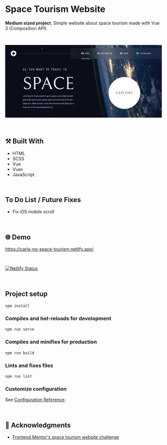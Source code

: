 # Space Tourism Website
**Medium sized project**. Simple website about space tourism made with Vue 3 (Composition API).

<br>

<p align="center">
  <img src="https://github.com/carla-ng/web-development-practice/blob/main/space-tourism-website/src/assets/readme_image_1.jpg?raw=true" alt="Space Tourism Website">
</p>

<br>

## :hammer_and_pick: Built With
* HTML
* SCSS
* Vue
* Vuex
* JavaScript

<br>

## To Do List / Future Fixes
* Fix iOS mobile scroll

<br>

## :globe_with_meridians: Demo
https://carla-ng-space-tourism.netlify.app/

<br>

[![Netlify Status](https://api.netlify.com/api/v1/badges/1b860ab6-9c9d-4d35-9d82-34969204dab5/deploy-status)](https://app.netlify.com/sites/carla-ng-space-tourism/deploys)

<br>

## Project setup
```
npm install
```

### Compiles and hot-reloads for development
```
npm run serve
```

### Compiles and minifies for production
```
npm run build
```

### Lints and fixes files
```
npm run lint
```

### Customize configuration
See [Configuration Reference](https://cli.vuejs.org/config/).

<br>

## :clap: Acknowledgments
* [Frontend Mentor's space tourism website challenge](https://www.frontendmentor.io/challenges/space-tourism-multipage-website-gRWj1URZ3)

